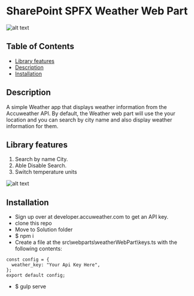 # SharePoint SPFX Weather Web Part

![alt text](https://github.com/alexafcode/WeatherWebpart/tree/main/src/webparts/weatherWebPart/img/WWP.png?raw=true)

## Table of Contents
- [Library features](#features)
- [Description](#description)
- [Installation](#installation)

## Description
A simple Weather app that displays weather information from the Accuweather API.
By default, the Weather web part will use the your location and you can search by city name and also display weather information for them.

## Library features
1. Search by name City.
2. Able Disable Search.
3. Switch temperature units

![alt text](https://github.com/alexafcode/WeatherWebpart/tree/main/src/webparts/weatherWebPart/img/Settings.png?raw=true)

## Installation
* Sign up over at developer.accuweather.com to get an API key.
* clone this repo
* Move to Solution folder
* $ npm i
* Create a file at the src\webparts\weatherWebPart\keys.ts with the following contents:
```
const config = {
  weather_key: "Your Api Key Here",
};
export default config;
```
* $ gulp serve
